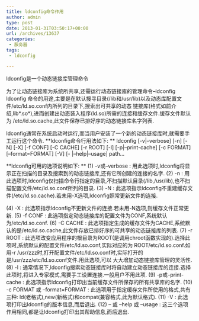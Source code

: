 ```yaml
---
title: ldconfig命令作用
author: admin
type: post
date: 2013-01-31T03:50:17+00:00
url: /archives/13637
categories:
 - 服务器
tags:
 - ldconfig

---
```

ldconfig是一个动态链接库管理命令

为了让动态链接库为系统所共享,还需运行动态链接库的管理命令–ldconfig
ldconfig 命令的用途,主要是在默认搜寻目录(/lib和/usr/lib)以及动态库配置文件/etc/ld.so.conf内所列的目录下,搜索出可共享的动态 链接库(格式如前介绍,lib\*.so\*),进而创建出动态装入程序(ld.so)所需的连接和缓存文件.缓存文件默认为 /etc/ld.so.cache,此文件保存已排好序的动态链接库名字列表.

ldconfig通常在系统启动时运行,而当用户安装了一个新的动态链接库时,就需要手工运行这个命令.
**ldconfig命令行用法如下: **
ldconfig \[-v|–verbose\] \[-n\] \[-N\] \[-X\] \[-f CONF\] \[-C CACHE\] \[-r ROOT\] \[-l\] \[-p|–print-cache\] \[-c FORMAT\] \[–format=FORMAT\] \[-V\] [- |–help|–usage] path…

**ldconfig可用的选项说明如下: **
(1) -v或–verbose : 用此选项时,ldconfig将显示正在扫描的目录及搜索到的动态链接库,还有它所创建的连接的名字.
(2) -n : 用此选项时,ldconfig仅扫描命令行指定的目录,不扫描默认目录(/lib,/usr/lib),也不扫描配置文件/etc/ld.so.conf所列的目录.
(3) -N : 此选项指示ldconfig不重建缓存文件(/etc/ld.so.cache).若未用-X选项,ldconfig照常更新文件的连接.


(4) -X : 此选项指示ldconfig不更新文件的连接.若未用-N选项,则缓存文件正常更新.
(5) -f CONF : 此选项指定动态链接库的配置文件为CONF,系统默认为/etc/ld.so.conf.
(6) -C CACHE : 此选项指定生成的缓存文件为CACHE,系统默认的是/etc/ld.so.cache,此文件存放已排好序的可共享的动态链接库的列表.
(7) -r ROOT : 此选项改变应用程序的根目录为ROOT(是调用chroot函数实现的).选择此项时,系统默认的配置文件/etc/ld.so.conf,实际对应的为 ROOT/etc/ld.so.conf.如用-r /usr/zzz时,打开配置文件/etc/ld.so.conf时,实际打开的是/usr/zzz/etc/ld.so.conf文件.用此选项,可以 大大增加动态链接库管理的灵活性.
(8) -l : 通常情况下,ldconfig搜索动态链接库时将自动建立动态链接库的连接.选择此项时,将进入专家模式,需要手工设置连接.一般用户不用此项.
(9) -p或–print-cache : 此选项指示ldconfig打印出当前缓存文件所保存的所有共享库的名字.
(10) -c FORMAT 或 –format=FORMAT : 此选项用于指定缓存文件所使用的格式,共有三种: ld(老格式),new(新格式)和compat(兼容格式,此为默认格式).
(11) -V : 此选项打印出ldconfig的版本信息,而后退出.
(12) – 或 –help 或 –usage : 这三个选项作用相同,都是让ldconfig打印出其帮助信息,而后退出.